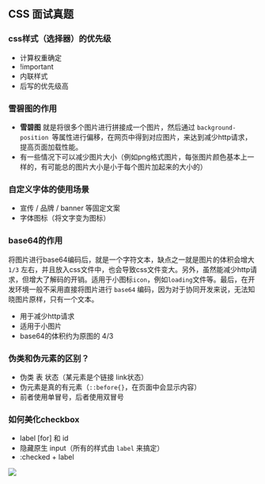 ## CSS 面试真题
### css样式（选择器）的优先级
- 计算权重确定
- !important
- 内联样式
- 后写的优先级高

### 雪碧图的作用
- **雪碧图** 就是将很多个图片进行拼接成一个图片，然后通过 `background-position `等属性进行偏移，在网页中得到对应图片，来达到减少http请求，提高页面加载性能。
- 有一些情况下可以减少图片大小（例如png格式图片，每张图片颜色基本上一样的，有可能总的图片大小是小于每个图片加起来的大小的）


### 自定义字体的使用场景
- 宣传 / 品牌 / banner 等固定文案
- 字体图标（将文字变为图标）

### base64的作用
将图片进行base64编码后，就是一个字符文本，缺点之一就是图片的体积会增大 `1/3` 左右，并且放入css文件中，也会导致css文件变大。另外，虽然能减少http请求，但增大了解码的开销。适用于小图标`icon`，例如`loading`文件等。最后，在开发环境一般不采用直接将图片进行 `base64` 编码，因为对于协同开发来说，无法知晓图片原样，只有一个文本。

- 用于减少http请求
- 适用于小图片
- base64的体积约为原图的 4/3

### 伪类和伪元素的区别？
- 伪类 表 状态（某元素是个链接 link状态）
- 伪元素是真的有元素（`::before{}`，在页面中会显示内容）
- 前者使用单冒号，后者使用双冒号


### 如何美化checkbox
- label [for] 和 id
- 隐藏原生 input（所有的样式由 `label` 来搞定）
- :checked + label

![](https://img-blog.csdnimg.cn/20200527225852233.png?x-oss-process=image/watermark,type_ZmFuZ3poZW5naGVpdGk,shadow_10,text_aHR0cHM6Ly9ibG9nLmNzZG4ubmV0L3dlaXhpbl80MjQyOTcxOA==,size_16,color_FFFFFF,t_70)
